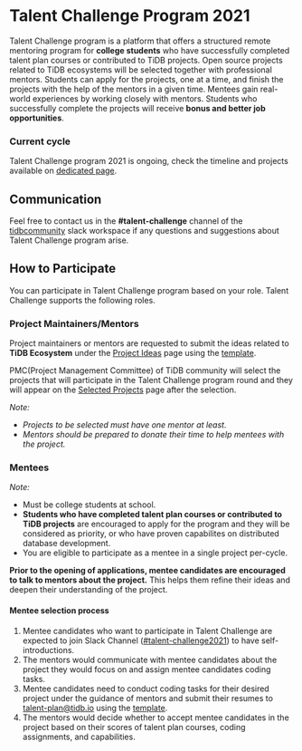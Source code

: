 # Talent Challenge Program 2021

Talent Challenge program is a platform that offers a structured remote mentoring program for **college students** who have successfully completed talent plan courses or contributed to TiDB projects. Open source projects related to TiDB ecosystems will be selected together with professional mentors. Students can apply for the projects, one at a time, and finish the projects with the help of the mentors in a given time. Mentees gain real-world experiences by working closely with mentors. Students who successfully complete the projects will receive **bonus and better job opportunities**.

### Current cycle

Talent Challenge program 2021 is ongoing, check the timeline and projects available on [dedicated page](schedule.md).

## Communication

Feel free to contact us in the **#talent-challenge** channel of the [tidbcommunity](https://slack.tidb.io/invite?team=tidb-community&channel=talent-challenge-&ref=github/talent-plan) slack workspace if any questions and suggestions about Talent Challenge program arise.

## How to Participate

You can participate in Talent Challenge program based on your role. Talent Challenge supports the following roles.

### Project Maintainers/Mentors

Project maintainers or mentors are requested to submit the ideas related to **TiDB Ecosystem** under the [Project Ideas](project-ideas.md) page using the [template](PROJECT_IDEA_TEMPLATE.md).

PMC(Project Management Committee) of TiDB community will select the projects that will participate in the Talent Challenge program round and they will appear on the [Selected Projects](selected-projects.md) page after the selection.

*Note:*

- *Projects to be selected must have one mentor at least.*
- *Mentors should be prepared to donate their time to help mentees with the project.*

### Mentees

*Note:*

- Must be college students at school.
- **Students who have completed talent plan courses or contributed to TiDB projects** are encouraged to apply for the program and they will be considered as priority, or who have proven capabilites on distributed database development.
- You are eligible to participate as a mentee in a single project per-cycle.

**Prior to the opening of applications, mentee candidates are encouraged to talk to mentors about the project.** This helps them refine their ideas and deepen their understanding of the project.

#### Mentee selection process

1. Mentee candidates who want to participate in Talent Challenge are expected to join Slack Channel ([#talent-challenge2021](https://app.slack.com/client/TH91JCS4W/C025HPYNKV2)) to have self-introductions.
2. The mentors would communicate with mentee candidates about the project they would focus on and assign mentee candidates coding tasks.
3. Mentee candidates need to conduct coding tasks for their desired project under the guidance of mentors and submit their resumes to [talent-plan@tidb.io](maito:talent-plan@tidb.io) using the [template](MENTEE_APPLY_TEMPLATE.md). 
4. The mentors would decide whether to accept mentee candidates in the project based on their scores of talent plan courses, coding assignments, and capabilities.
